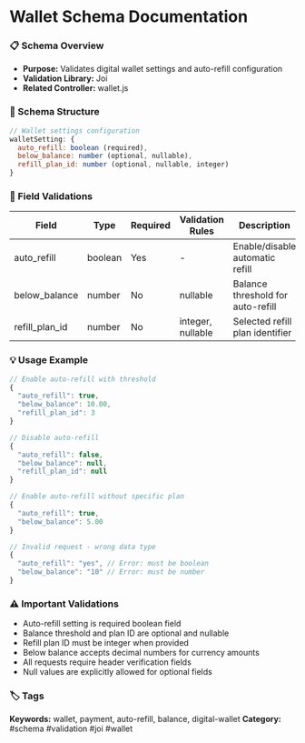 # Wallet Schema Documentation

### 📋 Schema Overview
- **Purpose:** Validates digital wallet settings and auto-refill configuration
- **Validation Library:** Joi
- **Related Controller:** wallet.js

### 🔧 Schema Structure
```javascript
// Wallet settings configuration
walletSetting: {
  auto_refill: boolean (required),
  below_balance: number (optional, nullable),
  refill_plan_id: number (optional, nullable, integer)
}
```

### 📝 Field Validations
| Field | Type | Required | Validation Rules | Description |
|-------|------|----------|------------------|-------------|
| auto_refill | boolean | Yes | - | Enable/disable automatic refill |
| below_balance | number | No | nullable | Balance threshold for auto-refill |
| refill_plan_id | number | No | integer, nullable | Selected refill plan identifier |

### 💡 Usage Example
```javascript
// Enable auto-refill with threshold
{
  "auto_refill": true,
  "below_balance": 10.00,
  "refill_plan_id": 3
}

// Disable auto-refill
{
  "auto_refill": false,
  "below_balance": null,
  "refill_plan_id": null
}

// Enable auto-refill without specific plan
{
  "auto_refill": true,
  "below_balance": 5.00
}

// Invalid request - wrong data type
{
  "auto_refill": "yes", // Error: must be boolean
  "below_balance": "10" // Error: must be number
}
```

### ⚠️ Important Validations
- Auto-refill setting is required boolean field
- Balance threshold and plan ID are optional and nullable
- Refill plan ID must be integer when provided
- Below balance accepts decimal numbers for currency amounts
- All requests require header verification fields
- Null values are explicitly allowed for optional fields

### 🏷️ Tags
**Keywords:** wallet, payment, auto-refill, balance, digital-wallet
**Category:** #schema #validation #joi #wallet